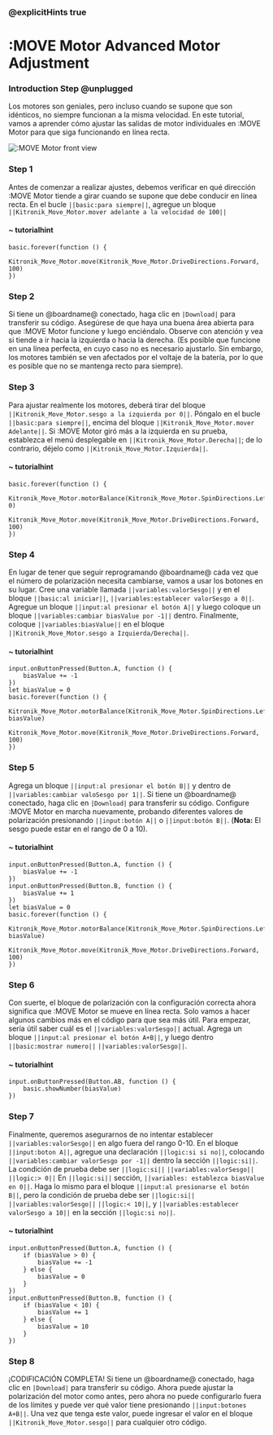 ### @explicitHints true

# :MOVE Motor Advanced Motor Adjustment

### Introduction Step @unplugged
Los motores son geniales, pero incluso cuando se supone que son idénticos, no siempre funcionan a la misma velocidad.
En este tutorial, vamos a aprender cómo ajustar las salidas de motor individuales en :MOVE Motor para que siga funcionando en línea recta.

![:MOVE Motor front view](https://KitronikLtd.github.io/pxt-kitronik-move-motor/assets/move-motor-front.jpg)

### Step 1
Antes de comenzar a realizar ajustes, debemos verificar en qué dirección :MOVE Motor tiende a girar cuando se supone que debe conducir en línea recta.
En el bucle ``||basic:para siempre||``, agregue un bloque ``||Kitronik_Move_Motor.mover adelante a la velocidad de 100||``

#### ~ tutorialhint
```blocks
basic.forever(function () {
    Kitronik_Move_Motor.move(Kitronik_Move_Motor.DriveDirections.Forward, 100)
})
```

### Step 2
Si tiene un @boardname@ conectado, haga clic en ``|Download|`` para transferir su código.
Asegúrese de que haya una buena área abierta para que :MOVE Motor funcione y luego enciéndalo. Observe con atención y vea si tiende a ir hacia la izquierda o hacia la derecha.
(Es posible que funcione en una línea perfecta, en cuyo caso no es necesario ajustarlo. Sin embargo, los motores también se ven afectados por el voltaje de la batería, por lo que es posible que no se mantenga recto para siempre).

### Step 3
Para ajustar realmente los motores, deberá tirar del bloque ``||Kitronik_Move_Motor.sesgo a la izquierda por 0||``. Póngalo en el bucle ``||basic:para siempre||``, encima del bloque ``||Kitronik_Move_Motor.mover Adelante||``. Si :MOVE Motor giró más a la izquierda en su prueba, establezca el menú desplegable en ``||Kitronik_Move_Motor.Derecha||``; de lo contrario, déjelo como ``||Kitronik_Move_Motor.Izquierda||``.

#### ~ tutorialhint
```blocks
basic.forever(function () {
    Kitronik_Move_Motor.motorBalance(Kitronik_Move_Motor.SpinDirections.Left, 0)
    Kitronik_Move_Motor.move(Kitronik_Move_Motor.DriveDirections.Forward, 100)
})
```

### Step 4
En lugar de tener que seguir reprogramando @boardname@ cada vez que el número de polarización necesita cambiarse, vamos a usar los botones en su lugar.
Cree una variable llamada ``||variables:valorSesgo||`` y en el bloque ``||basic:al iniciar||``, ``||variables:establecer valorSesgo a 0||``. Agregue un bloque ``||input:al presionar el botón A||`` y luego coloque un bloque ``||variables:cambiar biasValue por -1||`` dentro. Finalmente, coloque ``||variables:biasValue||`` en el bloque ``||Kitronik_Move_Motor.sesgo a Izquierda/Derecha||``.

#### ~ tutorialhint
```blocks
input.onButtonPressed(Button.A, function () {
    biasValue += -1
})
let biasValue = 0
basic.forever(function () {
    Kitronik_Move_Motor.motorBalance(Kitronik_Move_Motor.SpinDirections.Left, biasValue)
    Kitronik_Move_Motor.move(Kitronik_Move_Motor.DriveDirections.Forward, 100)
})
```

### Step 5
Agrega un bloque ``||input:al presionar el botón B||`` y dentro de ``||variables:cambiar valoSesgo por 1||``.
Si tiene un @boardname@ conectado, haga clic en ``|Download|`` para transferir su código.
Configure :MOVE Motor en marcha nuevamente, probando diferentes valores de polarización presionando ``||input:botón A||`` o ``||input:botón B||``. (**Nota:** El sesgo puede estar en el rango de 0 a 10).

#### ~ tutorialhint
```blocks
input.onButtonPressed(Button.A, function () {
    biasValue += -1
})
input.onButtonPressed(Button.B, function () {
    biasValue += 1
})
let biasValue = 0
basic.forever(function () {
    Kitronik_Move_Motor.motorBalance(Kitronik_Move_Motor.SpinDirections.Left, biasValue)
    Kitronik_Move_Motor.move(Kitronik_Move_Motor.DriveDirections.Forward, 100)
})

```

### Step 6
Con suerte, el bloque de polarización con la configuración correcta ahora significa que :MOVE Motor se mueve en línea recta. Solo vamos a hacer algunos cambios más en el código para que sea más útil. Para empezar, sería útil saber cuál es el ``||variables:valorSesgo||`` actual. Agrega un bloque ``||input:al presionar el botón A+B||``, y luego dentro ``||basic:mostrar numero||`` ``||variables:valorSesgo||``.

#### ~ tutorialhint
```blocks
input.onButtonPressed(Button.AB, function () {
    basic.showNumber(biasValue)
})
```

### Step 7
Finalmente, queremos asegurarnos de no intentar establecer ``||variables:valorSesgo||`` en algo fuera del rango 0-10.
En el bloque ``||input:boton A||``, agregue una declaración ``||logic:si si no||``, colocando ``||variables:cambiar valorSesgo por -1||`` dentro la sección ``||logic:si||``. La condición de prueba debe ser ``||logic:si||`` ``||variables:valorSesgo||`` ``||logic:> 0||`` En ``||logic:si||`` sección, ``||variables: establezca biasValue en 0||``.
Haga lo mismo para el bloque ``||input:al presionarse el botón B||``, pero la condición de prueba debe ser ``||logic:si||`` ``||variables:valorSesgo||`` ``||logic:< 10||``, y ``||variables:establecer valorSesgo a 10||`` en la sección ``||logic:si no||``.

#### ~ tutorialhint
```blocks
input.onButtonPressed(Button.A, function () {
    if (biasValue > 0) {
        biasValue += -1
    } else {
        biasValue = 0
    }
})
input.onButtonPressed(Button.B, function () {
    if (biasValue < 10) {
        biasValue += 1
    } else {
        biasValue = 10
    }
})
```

### Step 8
¡CODIFICACIÓN COMPLETA! Si tiene un @boardname@ conectado, haga clic en ``|Download|`` para transferir su código. Ahora puede ajustar la polarización del motor como antes, pero ahora no puede configurarlo fuera de los límites y puede ver qué valor tiene presionando ``||input:botones A+B||``. Una vez que tenga este valor, puede ingresar el valor en el bloque ``||Kitronik_Move_Motor.sesgo||`` para cualquier otro código.